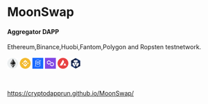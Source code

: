 # MoonSwap
#### Aggregator DAPP

Ethereum,Binance,Huobi,Fantom,Polygon and Ropsten testnetwork.<br><br>
<img src="https://github.com/CryptoDappRun/MoonSwap/blob/main/img/1.png" width="25" height="25" alt="eth"> 
<img src="https://github.com/CryptoDappRun/MoonSwap/blob/main/img/56.png" width="25" height="25" alt="bnb">
<img src="https://github.com/CryptoDappRun/MoonSwap/blob/main/img/250.png" width="25" height="25" alt="ftm">
<img src="https://github.com/CryptoDappRun/MoonSwap/blob/main/img/137.png" width="25" height="25" alt="matic"> 
<img src="https://github.com/CryptoDappRun/MoonSwap/blob/main/img/43114.png" width="25" height="25" alt="matic">
<img src="https://github.com/CryptoDappRun/MoonSwap/blob/main/img/25.png" width="25" height="25" alt="matic">
 
<br>

https://cryptodapprun.github.io/MoonSwap/
